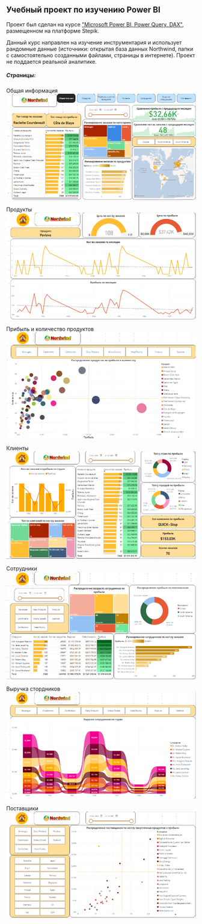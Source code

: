 ## Учебный проект по изучению Power BI

Проект был сделан на курсе ["Microsoft Power BI, Power Query, DAX"](https://stepik.org/course/190679/syllabus), размещенном на платформе Stepik.

Данный курс направлен на изучение инструментария и использует рандомные данные (источники: открытая база данных Northwind, папки с самостоятельно созданными файлами, страницы в интернете). Проект не поддается реальной аналитике.

##### Страницы:

Общая информация
![](/img/01.png)

Продукты
![](/img/02.png)

Прибыль и количество продуктов
![](/img/03.png)

Клиенты
![](/img/04.png)

Сотрудники
![](/img/05.png)

Выручка стордников
![](/img/06.png)

Поставщики
![](/img/07.png)